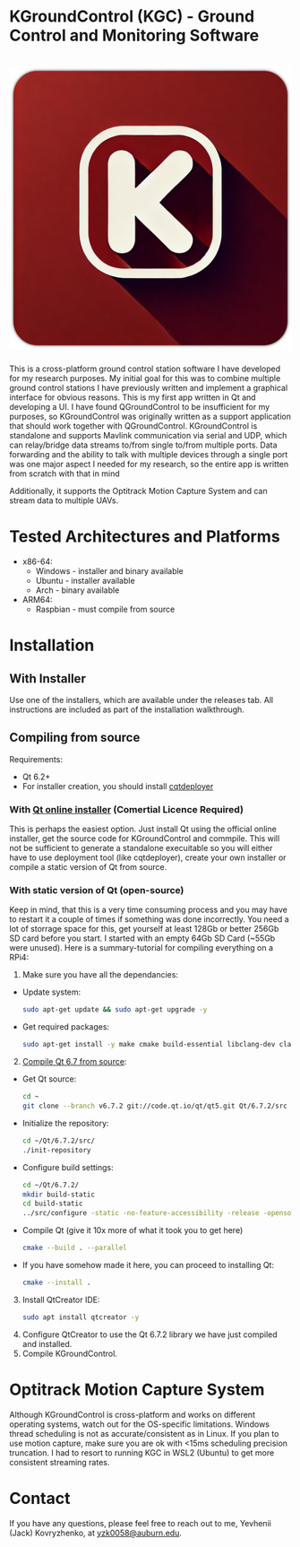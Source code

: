 # KGroundControl (KGC) - Ground Control and Monitoring Software

# ![Logo](resources/Images/Logo/KLogo.png)

This is a cross-platform ground control station software I have developed for my research purposes. 
My initial goal for this was to combine multiple ground control stations I have previously written
and implement a graphical interface for obvious reasons. This is my first app written in Qt and 
developing a UI. I have found QGroundControl to be insufficient for my purposes, so KGroundControl
was originally written as a support application that should work together with QGroundControl.
KGroundControl is standalone and supports Mavlink communication via serial and UDP, 
which can relay/bridge data streams to/from single to/from multiple ports. Data forwarding and the ability
to talk with multiple devices through a single port was one major aspect I needed for my research, 
so the entire app is written from scratch with that in mind

Additionally, it supports the Optitrack Motion Capture System and can stream data to multiple UAVs.


# Tested Architectures and Platforms
* x86-64:
  - Windows - installer and binary available
  - Ubuntu - installer available
  - Arch   - binary available
* ARM64:
  - Raspbian - must compile from source

# Installation
## With Installer
Use one of the installers, which are available under the releases tab. All instructions are 
included as part of the installation walkthrough. 



## Compiling from source
Requirements: 
* Qt 6.2+
* For installer creation, you should install [cqtdeployer](https://github.com/QuasarApp/CQtDeployer)

### With [Qt online installer](https://doc.qt.io/qt-6/get-and-install-qt.html) (Comertial Licence Required)
This is perhaps the easiest option. Just install Qt using the official online installer, get the source code for KGroundControl
and commpile. This will not be sufficient to generate a standalone execuitable so you will either have to use deployment tool (like cqtdeployer),
create your own installer or compile a static version of Qt from source.

### With static version of Qt (open-source)
Keep in mind, that this is a very time consuming process and you may have to restart it a couple of times if something was done incorrectly.
You need a lot of storrage space for this, get yourself at least 128Gb or better 256Gb SD card before you start. 
I started with an empty 64Gb SD Card (~55Gb were unused). 
Here is a summary-tutorial for compiling everything on a RPi4:

1. Make sure you have all the dependancies:
  * Update system:
    ```bash
    sudo apt-get update && sudo apt-get upgrade -y    
    ```
  * Get required packages:
    ```bash
    sudo apt-get install -y make cmake build-essential libclang-dev clang ninja-build gcc git bison python3 gperf pkg-config libfontconfig1-dev libfreetype6-dev libx11-dev libx11-xcb-dev libxext-dev libxfixes-dev libxi-dev libxrender-dev libxcb1-dev libxcb-glx0-dev libxcb-keysyms1-dev libxcb-image0-dev libxcb-shm0-dev libxcb-icccm4-dev libxcb-sync-dev libxcb-xfixes0-dev libxcb-shape0-dev libxcb-randr0-dev libxcb-render-util0-dev libxcb-util-dev libxcb-xinerama0-dev libxcb-xkb-dev libxkbcommon-dev libxkbcommon-x11-dev libatspi2.0-dev libgl1-mesa-dev libglu1-mesa-dev freeglut3-dev    
    ```
2. [Compile Qt 6.7 from source](https://doc.qt.io/qt-6/get-and-install-qt.html):
  * Get Qt source:
    ```bash
    cd ~
    git clone --branch v6.7.2 git://code.qt.io/qt/qt5.git Qt/6.7.2/src    
    ```
  * Initialize the repository:
    ```bash
    cd ~/Qt/6.7.2/src/
    ./init-repository
    ```
  * Configure build settings:
    ```bash
    cd ~/Qt/6.7.2/
    mkdir build-static
    cd build-static
    ../src/configure -static -no-feature-accessibility -release -opensource -prefix ~/Qt/6.7.2/install-static/ -nomake examples -nomake tests -DQT_FEATURE_xcb=ON -DFEATURE_xcb_xlib=ON -DQT_FEATURE_xlib=ON
    ```
  * Compile Qt (give it 10x more of what it took you to get here)
    ```bash
    cmake --build . --parallel
    ```
  * If you have somehow made it here, you can proceed to installing Qt:
    ```bash
    cmake --install .
    ```
3. Install QtCreator IDE:
   ```bash
   sudo apt install qtcreator -y
   ```
4. Configure QtCreator to use the Qt 6.7.2 library we have just compiled and installed.
5. Compile KGroundControl.


# Optitrack Motion Capture System
Although KGroundControl is cross-platform and works on different operating systems, watch out for the OS-specific limitations.
Windows thread scheduling is not as accurate/consistent as in Linux. If you plan to use motion capture, make sure you are ok with <15ms 
scheduling precision truncation. I had to resort to running KGC in WSL2 (Ubuntu) to get more consistent streaming rates. 

# Contact
If you have any questions, please feel free to reach out to me, Yevhenii (Jack) Kovryzhenko, at yzk0058@auburn.edu.

